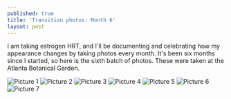 ```yaml
---
published: true
title: 'Transition photos: Month 6'
layout: post
---
```


I am taking estrogen HRT, and I'll be documenting and celebrating
how my appearance changes by taking photos every month.
It's been six months since I started, so here is the sixth batch of photos.
These were taken at the Atlanta Botanical Garden.

![Picture  1](/assets/album-10-21-23/pic01.jpg)
![Picture  2](/assets/album-10-21-23/pic02.jpg)
![Picture  3](/assets/album-10-21-23/pic03.jpg)
![Picture  4](/assets/album-10-21-23/pic04.jpg)
![Picture  5](/assets/album-10-21-23/pic05.jpg)
![Picture  6](/assets/album-10-21-23/pic06.jpg)
![Picture  7](/assets/album-10-21-23/pic07.jpg)

